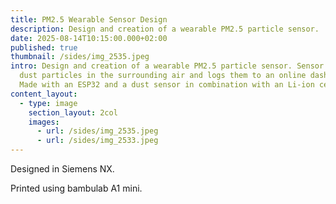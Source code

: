 ```yaml
---
title: PM2.5 Wearable Sensor Design
description: Design and creation of a wearable PM2.5 particle sensor.
date: 2025-08-14T10:15:00.000+02:00
published: true
thumbnail: /sides/img_2535.jpeg
intro: Design and creation of a wearable PM2.5 particle sensor. Sensor tracks
  dust particles in the surrounding air and logs them to an online dashboad.
  Made with an ESP32 and a dust sensor in combination with an Li-ion cell.
content_layout:
  - type: image
    section_layout: 2col
    images:
      - url: /sides/img_2535.jpeg
      - url: /sides/img_2533.jpeg
---
```

Designed in Siemens NX.

Printed using bambulab A1 mini.

